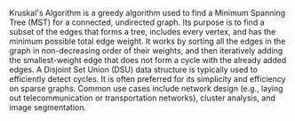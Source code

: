 Kruskal's Algorithm is a greedy algorithm used to find a Minimum Spanning Tree (MST) for a connected, undirected graph. Its purpose is to find a subset of the edges that forms a tree, includes every vertex, and has the minimum possible total edge weight. It works by sorting all the edges in the graph in non-decreasing order of their weights, and then iteratively adding the smallest-weight edge that does not form a cycle with the already added edges. A Disjoint Set Union (DSU) data structure is typically used to efficiently detect cycles. It is often preferred for its simplicity and efficiency on sparse graphs. Common use cases include network design (e.g., laying out telecommunication or transportation networks), cluster analysis, and image segmentation.